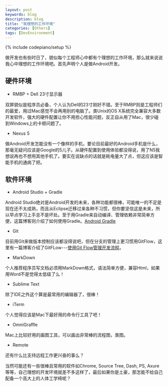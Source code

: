 ```yaml
---
layout: post
keywords: blog
description: blog
title: "我理想的工作环境"
categories: [Others]
tags: [DevEnvironment]
---
```

{% include codepiano/setup %}

做开发也有些时日了，貌似每个工程师心中都有个理想的工作环境，那么就来说说我心中理想的工作环境吧。首先声明个人是做Android开发。

## 硬件环境

* RMBP + Dell 23寸显示器

双屏貌似是程序员必备，个人认为Dell的23寸刚好不错。至于RMBP则是工程师们的最爱，用过Mac感觉不会再用别的电脑了。类Unix的OS X系统完全兼容大多数开发软件，强大的硬件配置让你不用担心性能问题，反正自从用了Mac，很少碰到Windows上的卡顿问题了。

* Nexus 5

做Android开发怎能没有一个像样的手机，要论目前最好的Android手机是什么，那毫无疑问应该是Google的5儿子。从硬件配置到使用体验都没得说，用了N5我想说再也不想用其他手机了。要实在说缺点的话就是耗电量大了点，但这应该是智能手机的通病了把。

## 软件环境

* Android Studio + Gradle

Android Studio绝对是Android开发的未来，各种功能都很棒，可能唯一的不足是现在还不太成熟，而且从Eclipse迁移过来各种不习惯，但你要坚信这是未来，所以早点学习上手总不是坏处。至于用Gradle来自动编译、管理依赖非常简单方便，这篇博客则介绍了如何使用Gradle。[Android Gradle](http://stormzhang.github.io/android/2014/02/28/android-gradle/)

* Git

目前用Git来做版本控制应该都没得说吧，但在分支的管理上更习惯用GitFlow，这里有一篇博客介绍了GitFLow---[使用Git Flow管理开发流程](http://stormzhang.github.io/git/2014/01/29/git-flow/)。

* MarkDown

个人推荐程序员写文档必须用MarkDown格式，语法简单方便，兼容Html，如果用Word不是觉得太低级了么！

* Sublime Text

除了IDE之外这个算是最常用的编辑器了，很棒！

* iTerm

个人觉得应该是Mac下最好用的命令行工具了吧！

* OmniGraffle

Mac上比较好用的画图工具，可以画出非常棒的流程图，类图。

* Remote

还有什么比支持远程工作更兴奋的事么？

当然可能还有一些很棒且常用的软件如Chrome, Source Tree, Dash, PS, Axure等等，自己理想的开发环境就差不多这样了，最后如果你是土豪，那怎能不给自己配备一个高大上的人体工学椅呢？

